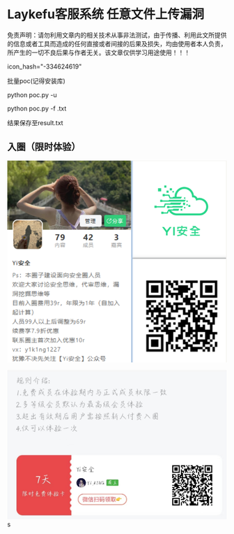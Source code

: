 # Laykefu客服系统 任意文件上传漏洞 

免责声明：请勿利用文章内的相关技术从事非法测试，由于传播、利用此文所提供的信息或者工具而造成的任何直接或者间接的后果及损失，均由使用者本人负责，所产生的一切不良后果与作者无关。该文章仅供学习用途使用！！！

icon_hash="-334624619"

批量poc(记得安装库)

python poc.py -u 

python poc.py -f  .txt

结果保存至result.txt



## 入圈（限时体验）

![image-20240126001223257](assets/image-20240126001223257.png)

![image-20240121123620660](assets/image-20240121123620660.png)s

